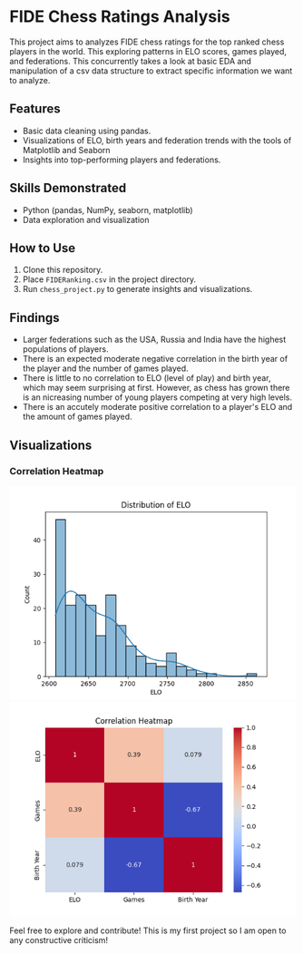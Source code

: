 # FIDE Chess Ratings Analysis

This project aims to analyzes FIDE chess ratings for the top ranked chess players in the world. This exploring patterns in ELO scores, games played, and federations. This concurrently takes a look at basic EDA and manipulation of a csv data structure to extract specific information we want to analyze.

## Features
- Basic data cleaning using pandas.
- Visualizations of ELO, birth years and federation trends with the tools of Matplotlib and Seaborn
- Insights into top-performing players and federations.

## Skills Demonstrated
- Python (pandas, NumPy, seaborn, matplotlib)
- Data exploration and visualization

## How to Use
1. Clone this repository.
2. Place `FIDERanking.csv` in the project directory.
3. Run `chess_project.py` to generate insights and visualizations.

## Findings
- Larger federations such as the USA, Russia and India have the highest populations of players.
- There is an expected moderate negative correlation in the birth year of the player and the number of games played.
- There is little to no correlation to ELO (level of play) and birth year, which may seem surprising at first. However, as chess has grown there is an nicreasing number of young players competing at very high levels.
- There is an accutely moderate positive correlation to a player's ELO and the amount of games played.

## Visualizations
### Correlation Heatmap
![Distribution of ELO](ChessELODistribution.png)
![Correlation Heatmap](ChessHeatmapCorrelation.png)

Feel free to explore and contribute! This is my first project so I am open to any constructive criticism!

